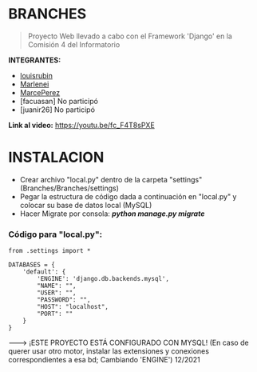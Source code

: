 # BRANCHES

> Proyecto Web llevado a cabo con el Framework 'Django' en la Comisión 4 del Informatorio

**INTEGRANTES:**

- [louisrubin](https://github.com/louisrubin)
- [Marlenei](https://github.com/Marlenei)
- [MarcePerez](https://github.com/MarcePerez)
- [facuasan] No participó
- [juanir26] No participó

**Link al video:** https://youtu.be/fc_F4T8sPXE

# INSTALACION

- Crear archivo "local.py" dentro de la carpeta "settings" (Branches/Branches/settings)
- Pegar la estructura de código dada a continuación en "local.py" y colocar su base de datos local (MySQL)
- Hacer Migrate por consola: ***python manage.py migrate***

### Código para "local.py":

```
from .settings import *

DATABASES = {
    'default': {
        'ENGINE': 'django.db.backends.mysql',
        "NAME": "",
        "USER": "",
        "PASSWORD": "",
        "HOST": "localhost",
        "PORT": ""
    }
}
```

---> ¡ESTE PROYECTO ESTÁ CONFIGURADO CON MYSQL! 
(En caso de querer usar otro motor, instalar las extensiones y conexiones correspondientes a esa bd; Cambiando 'ENGINE')
12/2021
